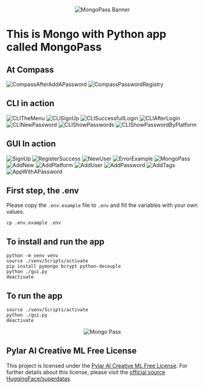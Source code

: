 <div align="center">
    <img src=".githubages/assets/images/Marketing/MongoPassBanner.jpg" alt="MongoPass Banner">
</div>

# This is Mongo with Python app called MongoPass

## At Compass

![CompassAfterAddAPassword](.githubages/assets/images/Compass/CompassAfterAddAPassword.jpg)
![CompassPasswordRegistry](.githubages/assets/images/Compass/CompassPasswordRegistry.jpg)

## CLI in action

![CLITheMenu](.githubages/assets/images/CLI/CLITheMenu.jpg)
![CLISignUp](.githubages/assets/images/CLI/CLISignUp.jpg)
![CLISuccessfullLogin](.githubages/assets/images/CLI/CLISuccessfullLogin.jpg)
![CLIAfterLogin](.githubages/assets/images/CLI/CLIAfterLogin.jpg)
![CLINewPassword](.githubages/assets/images/CLI/CLINewPassword.jpg)
![CLIShowPasswords](.githubages/assets/images/CLI/CLIShowPasswords.jpg)
![CLIShowPasswordByPlatform](.githubages/assets/images/CLI/CLIShowPasswordByPlatform.jpg)

## GUI In action

![SignUp](.githubages/assets/images/GUI/SignUp.jpg)
![RegisterSuccess](.githubages/assets/images/GUI/RegisterSuccess.jpg)
![NewUser](.githubages/assets/images/GUI/NewUser.jpg)
![ErrorExample](.githubages/assets/images/GUI/ErrorExample.jpg)
![MongoPass](.githubages/assets/images/GUI/MongoPass.jpg)
![AddNew](.githubages/assets/images/GUI/AddNew.jpg)
![AddPlatform](.githubages/assets/images/GUI/AddPlatform.jpg)
![AddUser](.githubages/assets/images/GUI/AddUser.jpg)
![AddPassword](.githubages/assets/images/GUI/AddPassword.jpg)
![AddTags](.githubages/assets/images/GUI/AddTags.jpg)
![AppWithAPassword](.githubages/assets/images/GUI/AppWithAPassword.jpg)

## First step, the .env

Please copy the `.env.example` file to `.env` and fill the variables with your own values.

```
cp .env.example .env
```

## To install and run the app

```
python -m venv venv
source ./venv/Scripts/activate
pip install pymongo bcrypt python-decouple
python ./gui.py
deactivate
```

## To run the app

```
source ./venv/Scripts/activate
python ./gui.py
deactivate
```

<div align="center">
    <img src=".githubages/assets/images/Marketing/MongoPass.jpg" alt="Mongo Pass">
</div>

## Pylar AI Creative ML Free License

This project is licensed under the [Pylar AI Creative ML Free License](LICENSE.md). For further details about this license, please visit the [official source HuggingFace/superdatas](https://huggingface.co/spaces/superdatas/free-license).
